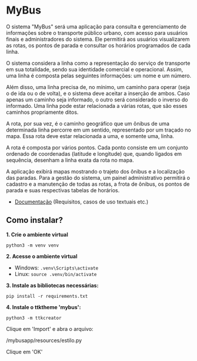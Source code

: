 # MyBus

O sistema "MyBus" será uma aplicação para consulta e gerenciamento de informações sobre o transporte público urbano, com acesso para usuários finais e administradores do sistema. Ele permitirá aos usuários visualizarem as rotas, os pontos de parada e consultar os horários programados de cada linha.  

O sistema considera a linha como a representação do serviço de transporte em sua totalidade, sendo sua identidade comercial e operacional. Assim, uma linha é composta pelas seguintes informações: um nome e um número. 

Além disso, uma linha precisa de, no mínimo, um caminho para operar (seja o de ida ou o de volta), e o sistema deve aceitar a inserção de ambos. Caso apenas um caminho seja informado, o outro será considerado o inverso do informado. Uma linha pode estar relacionada a várias rotas, que são esses caminhos propriamente ditos. 

A rota, por sua vez, é o caminho geográfico que um ônibus de uma determinada linha percorre em um sentido, representado por um traçado no mapa. Essa rota deve estar relacionada a uma, e somente uma, linha. 

A rota é composta por vários pontos. Cada ponto consiste em um conjunto ordenado de coordenadas (latitude e longitude) que, quando ligados em sequência, desenham a linha exata da rota no mapa. 

A aplicação exibirá mapas mostrando o trajeto dos ônibus e a localização das paradas. Para a gestão do sistema, um painel administrativo permitirá o cadastro e a manutenção de todas as rotas, a frota de ônibus, os pontos de parada e suas respectivas tabelas de horários. 

- [Documentação](https://onedrive.live.com/?redeem=aHR0cHM6Ly8xZHJ2Lm1zL2YvYy8yYmMxODc5YmQ4YzkwNjZmL0V2a3g1N0M5dGpwQ3JqUDJlMExEbldRQmVaLWxFREZ4NURXeXVESndpLVlCYWc%5FZT1iVkpxVkc&id=2BC1879BD8C9066F%21sb0e731f9b6bd423aae33f67b42c39d64&cid=2BC1879BD8C9066F) (Requisitos, casos de uso textuais etc.)

## Como instalar?

**1. Crie o ambiente virtual**

`python3 -m venv venv`

**2. Acesse o ambiente virtual**

- Windows: `.venv\Scripts\activate`
- Linux: `source .venv/bin/activate`

**3. Instale as bibliotecas necessárias:**

`pip install -r requirements.txt`

**4. Instale o ttktheme 'mybus':**

`python3 -m ttkcreator`

Clique em 'Import' e abra o arquivo:

/mybusapp/resources/estilo.py

Clique em 'OK'
